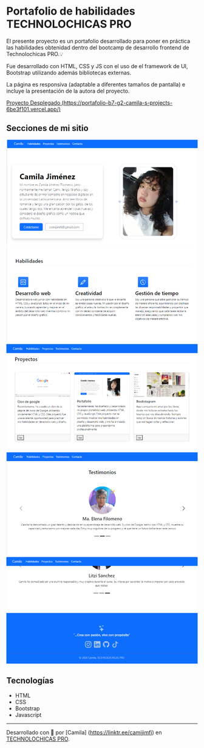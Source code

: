 # Portafolio de habilidades TECHNOLOCHICAS PRO 

El presente proyecto es un portafolio desarrollado para poner en práctica las habilidades obtenidad dentro del bootcamp de desarrollo frontend de Technolochicas PRO.💡

Fue desarrollado con HTML, CSS y JS con el uso de el framework de UI, Bootstrap utilizando además bibliotecas externas.

La página es responsiva (adaptable a diferentes tamaños de pantalla) e incluye la presentación de la autora del proyecto.

[Proyecto Desplegado (https://portafolio-b7-g2-camila-s-projects-6be3f101.vercel.app/)](https://portafolio-b7-g2-camila-s-projects-6be3f101.vercel.app/)

## Secciones de mi sitio
![Presentación](assets/readme/1.png)
![Presentación](assets/readme/2.png)
![Presentación](assets/readme/3.png)
![Presentación](assets/readme/4.png)
![Presentación](assets/readme/5.png)

## Tecnologías

* HTML
* CSS
* Bootstrap
* Javascript

---

Desarrollado con 💜 por [Camila] (https://linktr.ee/camijimfi) en [TECHNOLOCHICAS PRO](https://tecnolochicas.mx/).